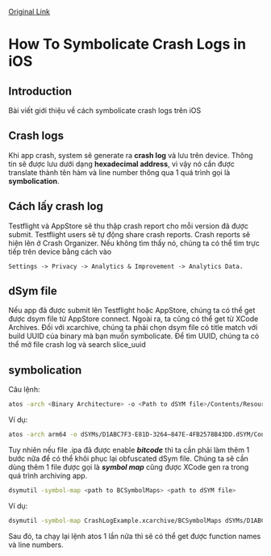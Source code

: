 [Original Link](https://betterprogramming.pub/how-to-symbolicate-crash-logs-in-ios-b05637591364)

# How To Symbolicate Crash Logs in iOS
## Introduction
Bài viết giới thiệu về cách symbolicate crash logs trên iOS

## Crash logs
Khi app crash, system sẽ generate ra __crash log__ và lưu trên device. Thông tin sẽ được lưu dưới dạng __hexadecimal address__, vì vậy nó cần được translate thành tên hàm và line number thông qua 1 quá trình gọi là __symbolication__.

## Cách lấy crash log
Testflight và AppStore sẽ thu thập crash report cho mỗi version đã được submit. Testflight users sẽ tự động share crash reports.
Crash reports sẽ hiện lên ở Crash Organizer. Nếu không tìm thấy nó, chúng ta có thể tìm trực tiếp trên device bằng cách vào 
```
Settings -> Privacy -> Analytics & Improvement -> Analytics Data.
```

## dSym file
Nếu app đã được submit lên Testflight hoặc AppStore, chúng ta có thể get được dsym file từ AppStore connect. Ngoài ra, ta cũng có thể get từ XCode Archives.
Đối với xcarchive, chúng ta phải chọn dsym file có title match với build UUID của binary mà bạn muốn symbolicate. Để tìm UUID, chúng ta có thể mở file crash log và search slice_uuid

## symbolication
Câu lệnh:
```sh
atos -arch <Binary Architecture> -o <Path to dSYM file>/Contents/Resources/DWARF/<binary image name> -l <load address> <address to symbolicate>
```
Ví dụ:
```sh
atos -arch arm64 -o dSYMs/D1ABC7F3-E81D-3264–847E-4FB2578B43DD.dSYM/Contents/Resources/DWARF/CrashLogExample -l 0x100bb0000 0x0000000100bb6080
```

Tuy nhiên nếu file .ipa đã được enable ___bitcode___ thì ta cần phải làm thêm 1 bước nữa để có thể khôi phục lại obfuscated dSym file. Chúng ta sẽ cần dùng thêm 1 file được gọi là ___symbol map___ cũng được XCode gen ra trong quá trình archiving app.
```sh
dsymutil -symbol-map <path to BCSymbolMaps> <path to dSYM file>
```
Ví dụ:
```sh
dsymutil -symbol-map CrashLogExample.xcarchive/BCSymbolMaps dSYMs/D1ABC7F3-E81D-3264–847E-4FB2578B43DD.dSYM
```
Sau đó, ta chạy lại lệnh atos 1 lần nữa thì sẽ có thể get được function names và line numbers.